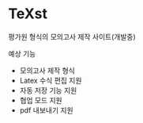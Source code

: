 # TeXst

평가원 형식의 모의고사 제작 사이트(개발중)

예상 기능 
- 모의고사 제작 형식
- Latex 수식 편집 지원
- 자동 저장 기능 지원
- 협업 모드 지원
- pdf 내보내기 지원